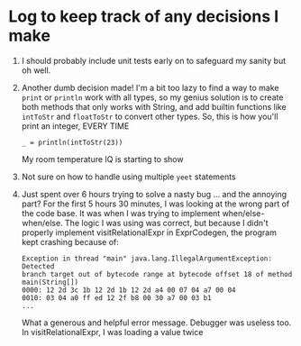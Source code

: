 # Log to keep track of any decisions I make

1. I should probably include unit tests early on to safeguard my sanity but
   oh well.

2. Another dumb decision made! I'm a bit too lazy to find a way to make
   `print` or `println` work with all types, so my genius solution is to
   create both methods that only works with String, and add builtin
   functions like `intToStr` and `floatToStr` to convert other types. So,
   this is how you'll print an integer, EVERY TIME
   ```
   _ = println(intToStr(23))
   ```
   My room temperature IQ is starting to show

3. Not sure on how to handle using multiple `yeet` statements

4. Just spent over 6 hours trying to solve a nasty bug ... and the annoying
   part? For the first 5 hours 30 minutes, I was looking at the wrong part
   of the code base.
   It was when I was trying to implement when/else-when/else. The logic
   I was using was correct, but because I didn't properly implement
   visitRelationalExpr in ExprCodegen, the program kept crashing because
   of:
   ```
   Exception in thread "main" java.lang.IllegalArgumentException: Detected 
   branch target out of bytecode range at bytecode offset 18 of method main(String[])
   0000: 12 2d 3c 1b 12 2d 1b 12 2d a4 00 07 04 a7 00 04
   0010: 03 04 a0 ff ed 12 2f b8 00 30 a7 00 03 b1
   ...
   ```
   What a generous and helpful error message. Debugger was useless too. In
   visitRelationalExpr, I was loading a value twice
